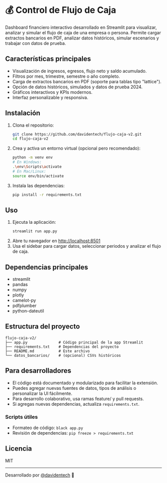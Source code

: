 # 💰 Control de Flujo de Caja

Dashboard financiero interactivo desarrollado en Streamlit para visualizar, analizar y simular el flujo de caja de una empresa o persona. Permite cargar extractos bancarios en PDF, analizar datos históricos, simular escenarios y trabajar con datos de prueba.

## Características principales
- Visualización de ingresos, egresos, flujo neto y saldo acumulado.
- Filtros por mes, trimestre, semestre o año completo.
- Carga de extractos bancarios en PDF (soporte para tablas tipo "lattice").
- Opción de datos históricos, simulados y datos de prueba 2024.
- Gráficos interactivos y KPIs modernos.
- Interfaz personalizable y responsiva.

## Instalación

1. Clona el repositorio:
   ```bash
   git clone https://github.com/davidentech/flujo-caja-v2.git
   cd flujo-caja-v2
   ```
2. Crea y activa un entorno virtual (opcional pero recomendado):
   ```bash
   python -m venv env
   # En Windows:
   .\env\Scripts\activate
   # En Mac/Linux:
   source env/bin/activate
   ```
3. Instala las dependencias:
   ```bash
   pip install -r requirements.txt
   ```

## Uso

1. Ejecuta la aplicación:
   ```bash
   streamlit run app.py
   ```
2. Abre tu navegador en [http://localhost:8501](http://localhost:8501)
3. Usa el sidebar para cargar datos, seleccionar periodos y analizar el flujo de caja.

## Dependencias principales
- streamlit
- pandas
- numpy
- plotly
- camelot-py
- pdfplumber
- python-dateutil

## Estructura del proyecto

```
flujo-caja-v2/
├── app.py              # Código principal de la app Streamlit
├── requirements.txt    # Dependencias del proyecto
├── README.md           # Este archivo
└── datos_bancarios/    # (opcional) CSVs históricos
```

## Para desarrolladores

- El código está documentado y modularizado para facilitar la extensión.
- Puedes agregar nuevas fuentes de datos, tipos de análisis o personalizar la UI fácilmente.
- Para desarrollo colaborativo, usa ramas feature/ y pull requests.
- Si agregas nuevas dependencias, actualiza `requirements.txt`.

### Scripts útiles
- Formateo de código: `black app.py`
- Revisión de dependencias: `pip freeze > requirements.txt`

## Licencia
MIT

---

Desarrollado por [@davidentech](https://github.com/davidentech) 🚀